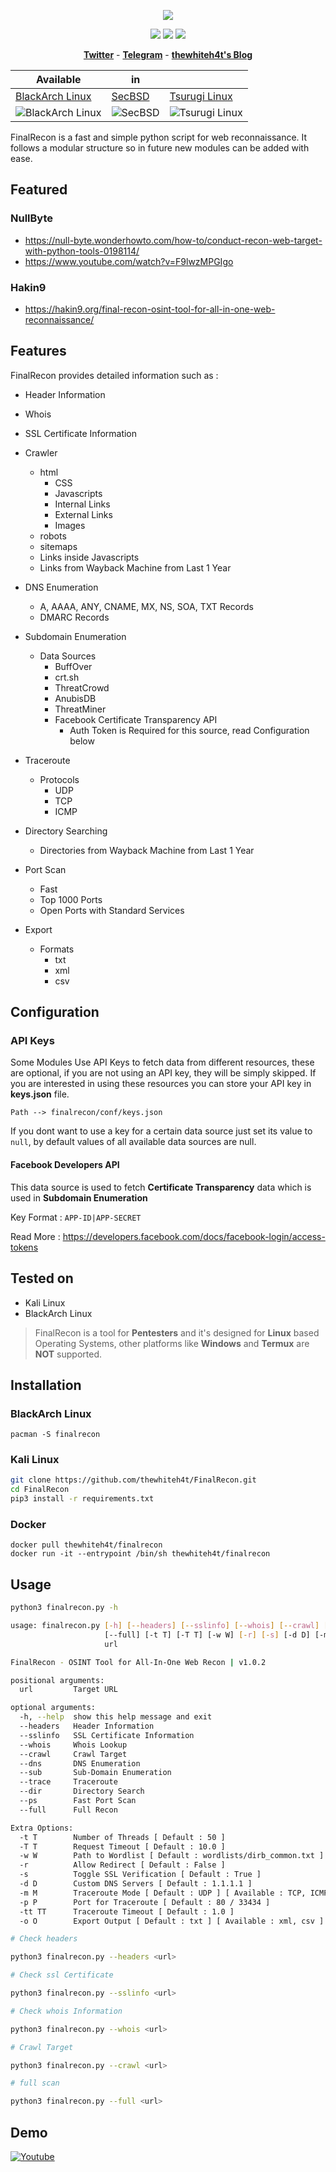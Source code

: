<p align="center"><img src="https://i.imgur.com/rLENhCp.jpg"></p>

<p align="center">
<img src="https://img.shields.io/badge/Python-3-brightgreen.svg?style=plastic">
<img src="https://img.shields.io/badge/OSINT-red.svg?style=plastic">
<img src="https://img.shields.io/badge/Web-red.svg?style=plastic">
</p>

<p align="center">
  <a href="https://twitter.com/thewhiteh4t"><b>Twitter</b></a>
  <span> - </span>
  <a href="https://t.me/thewhiteh4t"><b>Telegram</b></a>
  <span> - </span>
  <a href="https://thewhiteh4t.github.io"><b>thewhiteh4t's Blog</b></a>
</p>

| Available | in | |
|-|-|-|
| [BlackArch Linux](https://blackarch.org/) | [SecBSD](https://secbsd.org/) | [Tsurugi Linux](https://tsurugi-linux.org/) |
| ![BlackArch Linux](https://i.imgur.com/1wJVDV5.png) | ![SecBSD](https://i.imgur.com/z36xL8c.png) | ![Tsurugi Linux](https://i.imgur.com/S1ylcp7.jpg) |

FinalRecon is a fast and simple python script for web reconnaissance. It follows a modular structure so in future new modules can be added with ease.

## Featured

### NullByte
* https://null-byte.wonderhowto.com/how-to/conduct-recon-web-target-with-python-tools-0198114/
* https://www.youtube.com/watch?v=F9lwzMPGIgo

### Hakin9
* https://hakin9.org/final-recon-osint-tool-for-all-in-one-web-reconnaissance/

## Features

FinalRecon provides detailed information such as :

* Header Information

* Whois

* SSL Certificate Information

* Crawler
  * html
    * CSS
    * Javascripts
    * Internal Links
    * External Links
    * Images
  * robots
  * sitemaps
  * Links inside Javascripts
  * Links from Wayback Machine from Last 1 Year

* DNS Enumeration
  * A, AAAA, ANY, CNAME, MX, NS, SOA, TXT Records
  * DMARC Records

* Subdomain Enumeration
  * Data Sources
    * BuffOver
    * crt.sh
    * ThreatCrowd
    * AnubisDB
    * ThreatMiner
    * Facebook Certificate Transparency API
      * Auth Token is Required for this source, read Configuration below

* Traceroute
  * Protocols
    * UDP
    * TCP
    * ICMP

* Directory Searching
  * Directories from Wayback Machine from Last 1 Year

* Port Scan
  * Fast
  * Top 1000 Ports
  * Open Ports with Standard Services

* Export
  * Formats
    * txt
    * xml
    * csv

## Configuration

### API Keys

Some Modules Use API Keys to fetch data from different resources, these are optional, if you are not using an API key, they will be simply skipped.
If you are interested in using these resources you can store your API key in **keys.json** file.

`Path --> finalrecon/conf/keys.json`

If you dont want to use a key for a certain data source just set its value to `null`, by default values of all available data sources are null.

#### Facebook Developers API

This data source is used to fetch **Certificate Transparency** data which is used in **Subdomain Enumeration**

Key Format : `APP-ID|APP-SECRET`

Read More : https://developers.facebook.com/docs/facebook-login/access-tokens

## Tested on

* Kali Linux
* BlackArch Linux

> FinalRecon is a tool for **Pentesters** and it's designed for **Linux** based Operating Systems, other platforms like **Windows** and **Termux** are **NOT** supported.

## Installation

### BlackArch Linux

```
pacman -S finalrecon
```

### Kali Linux

```bash
git clone https://github.com/thewhiteh4t/FinalRecon.git
cd FinalRecon
pip3 install -r requirements.txt
```

### Docker

```
docker pull thewhiteh4t/finalrecon
docker run -it --entrypoint /bin/sh thewhiteh4t/finalrecon
```

## Usage

```bash
python3 finalrecon.py -h

usage: finalrecon.py [-h] [--headers] [--sslinfo] [--whois] [--crawl] [--dns] [--sub] [--trace] [--dir] [--ps]
                     [--full] [-t T] [-T T] [-w W] [-r] [-s] [-d D] [-m M] [-p P] [-tt TT] [-o O]
                     url

FinalRecon - OSINT Tool for All-In-One Web Recon | v1.0.2

positional arguments:
  url         Target URL

optional arguments:
  -h, --help  show this help message and exit
  --headers   Header Information
  --sslinfo   SSL Certificate Information
  --whois     Whois Lookup
  --crawl     Crawl Target
  --dns       DNS Enumeration
  --sub       Sub-Domain Enumeration
  --trace     Traceroute
  --dir       Directory Search
  --ps        Fast Port Scan
  --full      Full Recon

Extra Options:
  -t T        Number of Threads [ Default : 50 ]
  -T T        Request Timeout [ Default : 10.0 ]
  -w W        Path to Wordlist [ Default : wordlists/dirb_common.txt ]
  -r          Allow Redirect [ Default : False ]
  -s          Toggle SSL Verification [ Default : True ]
  -d D        Custom DNS Servers [ Default : 1.1.1.1 ]
  -m M        Traceroute Mode [ Default : UDP ] [ Available : TCP, ICMP ]
  -p P        Port for Traceroute [ Default : 80 / 33434 ]
  -tt TT      Traceroute Timeout [ Default : 1.0 ]
  -o O        Export Output [ Default : txt ] [ Available : xml, csv ]
```

```bash
# Check headers

python3 finalrecon.py --headers <url>

# Check ssl Certificate

python3 finalrecon.py --sslinfo <url>

# Check whois Information

python3 finalrecon.py --whois <url>

# Crawl Target

python3 finalrecon.py --crawl <url>

# full scan

python3 finalrecon.py --full <url>
```

## Demo
[![Youtube](https://i.imgur.com/IQpZ67e.png)](https://www.youtube.com/watch?v=10q_CKnM3x4)
